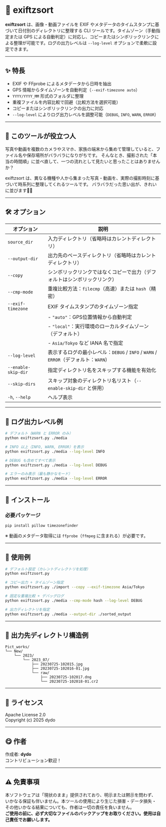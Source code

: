 # 📸 exiftzsort

**exiftzsort** は、画像・動画ファイルを EXIF やメタデータのタイムスタンプに基づいて日付別のディレクトリに整理する CLI ツールです。タイムゾーン（手動指定または GPS による自動判定）に対応し、コピーまたはシンボリックリンクによる整理が可能です。ログの出力レベルは `--log-level` オプションで柔軟に設定できます。

---

## ✨ 特長

- EXIF や FFprobe によるメタデータから日時を抽出
- GPS 情報からタイムゾーンを自動判定（`--exif-timezone auto`）
- `YYYY/YYYY_MM` 形式のフォルダに整理
- 重複ファイルを内容比較で回避（比較方法を選択可能）
- コピーまたはシンボリックリンクの出力に対応
- `--log-level` によりログ出力レベルを調整可能（`DEBUG`, `INFO`, `WARN`, `ERROR`）

---

## 🎯 このツールが役立つ人
写真や動画を複数のカメラやスマホ、家族の端末から集めて管理していると、ファイル名や保存場所がバラバラになりがちです。
そんなとき、撮影された「本当の時間順」に並べ直して、一つの流れとして見たいと思ったことはありませんか？

exiftzsort は、異なる機種や人から集まった写真・動画を、実際の撮影時刻に基づいて時系列に整理してくれるツールです。
バラバラだった思い出が、きれいに並びます📅✨

---

## 🛠 オプション

| オプション             | 説明                                                             |
| ---------------------- | ---------------------------------------------------------------- |
| `source_dir`           | 入力ディレクトリ（省略時はカレントディレクトリ）                |
| `--output-dir`         | 出力先のベースディレクトリ（省略時はカレントディレクトリ）       |
| `--copy`               | シンボリックリンクではなくコピーで出力（デフォルトはシンボリックリンク） |
| `--cmp-mode`           | 重複比較方法：`filecmp`（高速）または `hash`（精密）             |
| `--exif-timezone`      | EXIF タイムスタンプのタイムゾーン指定                            |
|                        | - `"auto"`：GPS位置情報から自動判定                             |
|                        | - `"local"`：実行環境のローカルタイムゾーン（デフォルト）       |
|                        | - `Asia/Tokyo` など IANA 名で指定                               |
| `--log-level`          | 表示するログの最小レベル：`DEBUG` / `INFO` / `WARN` / `ERROR`（デフォルト：`WARN`） |
| `--enable-skip-dir`    | 指定ディレクトリ名をスキップする機能を有効化                      |
| `--skip-dirs`          | スキップ対象のディレクトリ名リスト（`--enable-skip-dir` と併用）  |
| `-h`, `--help`         | ヘルプ表示                                                       |


---

## 🧪 ログ出力レベル例

```bash
# デフォルト（WARN と ERROR のみ）
python exiftzsort.py ./media

# INFO 以上（INFO, WARN, ERROR）を表示
python exiftzsort.py ./media --log-level INFO

# DEBUG も含めてすべて表示
python exiftzsort.py ./media --log-level DEBUG

# エラーのみ表示（最も静かなモード）
python exiftzsort.py ./media --log-level ERROR
```

---

## 🔧 インストール

### 必要パッケージ

```bash
pip install pillow timezonefinder
```

※ 動画のメタデータ取得には `ffprobe`（`ffmpeg` に含まれる）が必要です。

---

## 🚀 使用例

```bash
# デフォルト設定（カレントディレクトリを処理）
python exiftzsort.py

# コピー出力 + タイムゾーン指定
python exiftzsort.py ./import --copy --exif-timezone Asia/Tokyo

# 固定な重複比較 + デバッグログ
python exiftzsort.py ./media --cmp-mode hash --log-level DEBUG

# 出力ディレクトリを指定
python exiftzsort.py ./media --output-dir ./sorted_output
```

---

## 📂 出力先ディレクトリ構造例

```
Pict_works/
└── New/
    └── 2023/
        └── 2023_07/
            ├── 20230725-102015.jpg
            ├── 20230725-102016-01.jpg
            └── raw/
                ├── 20230725-102017.dng
                └── 20230725-102018-01.cr2
```

---

## 📝 ライセンス

Apache License 2.0\
Copyright (c) 2025 dydo

---

## 😋 作者

作成者: **dydo**\
コントリビューション歓迎！

---

## ⚠️ 免責事項

本ソフトウェアは「現状のまま」提供されており、明示または黙示を問わず、  
いかなる保証も伴いません。本ツールの使用により生じた損害・データ損失・  
その他いかなる結果についても、作者は一切の責任を負いません。  
**ご使用の前に、必ず大切なファイルのバックアップをお取りください。使用は自己責任でお願いします。**

